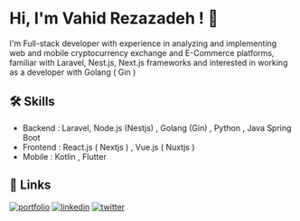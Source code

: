 
# Hi, I'm Vahid Rezazadeh ! 👋

I'm Full-stack developer with experience in analyzing and implementing web and mobile cryptocurrency exchange and E-Commerce platforms, familiar with Laravel, Nest.js, Next.js frameworks and interested in working as a developer with Golang ( Gin )




## 🛠 Skills
- Backend : Laravel, Node.js (Nestjs) , Golang (Gin) , Python , Java Spring Boot 
- Frontend : React.js ( Nextjs ) , Vue.js ( Nuxtjs )
- Mobile : Kotlin , Flutter


## 🔗 Links
[![portfolio](https://img.shields.io/badge/my_portfolio-000?style=for-the-badge&logo=ko-fi&logoColor=white)](https://vahidrezazadeh.ir/)
[![linkedin](https://img.shields.io/badge/linkedin-0A66C2?style=for-the-badge&logo=linkedin&logoColor=white)](https://www.linkedin.com/in/vahidrezazadeh/)
[![twitter](https://img.shields.io/badge/twitter-1DA1F2?style=for-the-badge&logo=twitter&logoColor=white)](https://twitter.com/vahidrezazadeh5)

